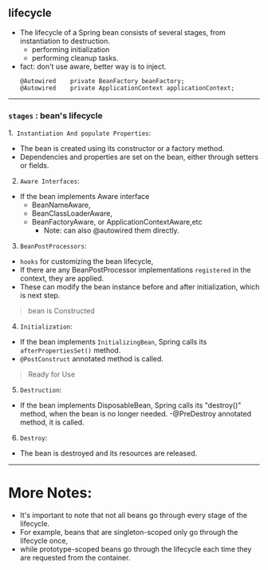 ## lifecycle
- The lifecycle of a Spring bean consists of several stages, from instantiation to destruction.
  - performing initialization
  - performing cleanup tasks.
- fact: don't use aware, better way is to inject.
  ```
  @Autowired    private BeanFactory beanFactory;
  @Autowired    private ApplicationContext applicationContext;
  ```
---

###  `stages` : bean's lifecycle

1.` Instantiation And populate Properties`:
- The bean is created using its constructor or a factory method.
- Dependencies and properties are set on the bean, either through setters or fields.

2. `Aware Interfaces`:
- If the bean implements Aware interface
  - BeanNameAware,
  - BeanClassLoaderAware,
  - BeanFactoryAware, or ApplicationContextAware,etc
    - Note: can also @autowired them directly.

3. `BeanPostProcessors`:
- `hooks` for customizing the bean lifecycle,
- If there are any BeanPostProcessor implementations `registered` in the context, they are applied.
- These can modify the bean instance before and after initialization, which is next step.

> bean is Constructed

4. `Initialization`:
- If the bean implements `InitializingBean`, Spring calls its `afterPropertiesSet()` method.
- `@PostConstruct` annotated method is called.

> Ready for Use 

5. `Destruction`:
- If the bean implements DisposableBean, Spring calls its "destroy()" method,
 when the bean is no longer needed.
-@PreDestroy annotated method, it is called.

6. `Destroy`:
- The bean is destroyed and its resources are released.

---

# More Notes:
- It's important to note that not all beans go through every stage of the lifecycle.
- For example, beans that are singleton-scoped only go through the lifecycle once,
- while prototype-scoped beans go through the lifecycle each time they are requested from the container.
